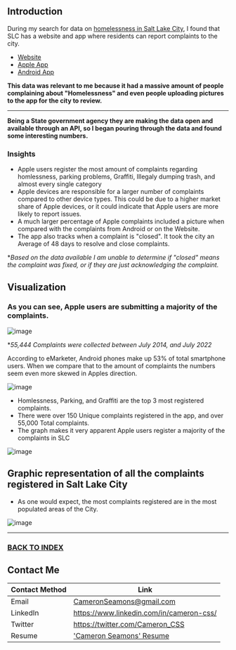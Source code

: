 ## Introduction

During my search for data on <a href="https://github.com/CameronCSS/PersonalProjects/blob/main/Data%20Analysis/SLC%20Homless%20Data" target="new">homelessness in Salt Lake City</a>, I found that SLC has a website and app where residents can report complaints to the city.


- <a href="https://opendata.utah.gov/"> Website </a>
- <a href="https://apps.apple.com/us/app/slc-mobile/id790019118"> Apple App </a>
- <a href="https://play.google.com/store/apps/details?id=com.citysourced.saltlakecityut&hl=en_US&gl=US&pli=1"> Android App </a>

**This data was relevant to me because it had a massive amount of people complaining about "Homelessness" and even people uploading pictures to the app for the city to review.**

----
**Being a State government agency they are making the data open and available through an API, so I began pouring through the data and found some interesting numbers.**

### Insights

- Apple users register the most amount of complaints regarding homlessness, parking problems, Graffiti, Illegaly dumping trash, and almost every single category
- Apple devices are responsible for a larger number of complaints compared to other device types. This could be due to a higher market share of Apple devices, or it could indicate that Apple users are more likely to report issues.
- A much larger percentage of Apple complaints included a picture when compared with the complaints from Android or on the Website.
- The app also tracks when a complaint is "closed". It took the city an Average of 48 days to resolve and close complaints.

**Based on the data available I am unable to determine if "closed" means the complaint was fixed, or if they are just acknowledging the complaint.*


## Visualization

### As you can see, Apple users are submitting a majority of the complaints.

![image](https://user-images.githubusercontent.com/121735588/211230094-cf2e82c8-8e5a-4988-8443-097f2ca69683.png)

**55,444 Complaints were collected between July 2014, and July 2022*


According to eMarketer, Android phones make up 53% of total smartphone users.
When we compare that to the amount of complaints the numbers seem even more skewed in Apples direction.

![image](https://user-images.githubusercontent.com/121735588/211229948-c7a4f339-7b5c-46e5-a1af-3066d988a736.png)


- Homlessness, Parking, and Graffiti are the top 3 most registered complaints.
- There were over 150 Unique complaints registered in the app, and over 55,000 Total complaints.
- The graph makes it very apparent Apple users register a majority of the complaints in SLC

![image](https://user-images.githubusercontent.com/121735588/211230862-97982698-43e5-44d0-a2bf-76a837e8bb14.png)

## Graphic representation of all the complaints registered in Salt Lake City

- As one would expect, the most complaints registered are in the most populated areas of the City.

![image](https://user-images.githubusercontent.com/121735588/211134327-d5c07ae9-d45b-41c4-9de1-c53871a7ad5c.png)

----

### <a href="https://github.com/CameronCSS/PersonalProjects">BACK TO INDEX</a>

## Contact Me

| Contact Method | Link |
| --- | --- |
| Email | CameronSeamons@gmail.com |
| LinkedIn | https://www.linkedin.com/in/cameron-css/|
| Twitter | https://twitter.com/Cameron_CSS |
| Resume | ['Cameron Seamons' Resume](https://drive.google.com/file/d/19vkbf2HjEpXpxndWYa4A6Dyt6gsnGv73/view?usp=sharing) | 


